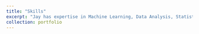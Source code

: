 ```yaml
---
title: "Skills"
excerpt: "Jay has expertise in Machine Learning, Data Analysis, Statistical Inference ,Text Mining and experience applying supervised & unsupervised learning methods to model data<br/><img src='/images/Skills.png'>"
collection: portfolio
---
```


